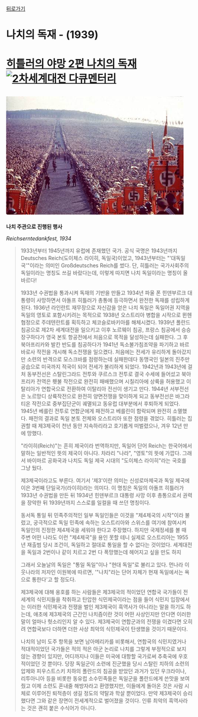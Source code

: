 [뒤로가기](https://github.com/GeekInTheClass/WorldWar-II)

# 나치의 독재 - (1939)

# [히틀러의 야망 2편 나치의 독재![2차세계대전 다큐멘터리](https://www.youtube.com//yt/img/logo_1x.png)](https://www.youtube.com/watch?v=ixPgeCAJPE4&list=PLN1COv79fpSAQJCZQMusbVy2KAcxXNSfc&index=2)

## ![Adolf Hitler](./images/NAZI.jpg)

**나치 주관으로 진행된 행사**

*Reichserntedankfest, 1934*

> 1933년부터 1945년까지 유럽에 존재했던 국가. 공식 국명은 1943년까지 Deutsches Reich(도이체스 라이히, 독일국)이었고, 1943년부터는 "'대독일국'"이라는 의미인 Großdeutsches Reich를 썼다. 단, 히틀러는 국가사회주의 독일이라는 명칭도 쓰길 바랐다는데, 이렇게 따지면 나치 독일이라는 명칭이 올바르다!
>
> 1933년 수권법을 통과시켜 독재의 기반을 만들고 1934년 파울 폰 힌덴부르크 대통령이 사망하면서 아돌프 히틀러가 총통에 등극하면서 완전한 독재를 성립하게 된다. 1936년 라인란트 재무장으로 자신감을 얻은 나치 독일은 독일어권 지역을 독일의 영토로 포함시키려는 목적으로 1938년 오스트리아 병합을 시작으로 뮌헨 협정으로 주데텐란트를 획득하고 체코슬로바키아를 해체시켰다. 1939년 폴란드 침공으로 제2차 세계대전을 일으키고 이후 노르웨이 침공, 프랑스 침공에서 승승장구하다가 영국 본토 항공전에서 처음으로 목적을 달성하는데 실패한다. 그 후 북아프리카와 발칸 반도를 침공하다가 1941년 독소불가침조약을 파기하고 바르바로사 작전을 개시해 독소전쟁을 일으켰다. 처음에는 전세가 유리하게 돌아갔지만 소련의 반격으로 모스크바를 점령하는데 실패한데다 동맹국인 일본의 진주만 공습으로 미국까지 적국이 되어 전세가 불리하게 되었다. 1942년과 1943년에 걸처 동부전선은 스탈린그라드 전투와 쿠르스크 전투로 결국 수세에 들어섰고 북아프리카 전역은 횃불 작전으로 완전히 패배했으며 시칠리아에 상륙을 허용했고 이탈리아가 연합국으로 전환하여 이탈리아 전선이 생기고 만다. 1944년 서부전선은 노르망디 상륙작전으로 완전히 양면전쟁을 맞이하게 되고 동부전선은 바그라티온 작전으로 중부집단군이 궤멸되고 동유럽 대부분에서 후퇴하게 되었다. 1945년 베를린 전투로 연합군에게 패전하고 베를린이 함락되며 완전히 소멸했다. 패전의 결과로 독일 본토 전체와 오스트리아 또한 점령을 겪었다. 히틀러는 집권할 때 제3제국이 천년 동안 지속하리라고 호기롭게 떠벌렸으나, 겨우 12년 만에 망했다.
>
> "라이히(Reich)"는 흔히 제국이라 번역하지만, 독일어 단어 Reich는 한국어에서 말하는 일반적인 뜻의 제국이 아니다. 차라리 "나라", "영토"의 뜻에 가깝다. 그래서 바이마르 공화국과 나치도 독일 제국 시대의 "도이체스 라이히"라는 국호를 그냥 뒀다.
>
> 제3제국이라고도 부른다. 여기서 '제3'이란 의미는 신성로마제국과 독일 제국에 이은 3번째 단일국가(라이히)라는 의미다. 이 명칭은 독일의 아돌프 히틀러가 1933년 수권법을 만든 뒤 1934년 힌덴부르크 대통령 사망 이후 총통으로서 권력을 장악한 뒤 1939년까지 스스로를 일컬을 때 쓰던 명칭이다.
>
> 동서독 통일 뒤 민족주의적인 일부 독일인들은 이것을 "제4제국의 시작"이라 불렀고, 궁극적으로 독일 민족에 속하는 오스트리아와 스위스를 여기에 참여시켜 독일인의 진정한 제4제국을 세워야 한다고 주장했다. 하지만 국제정세를 볼 때 주변 어떤 나라도 이런 "제4제국"을 용인 못할 테니 실제로 오스트리아는 1955년 재출범 당시 조건이, 독일하고 절대로 통일을 할 수 없다는 것이었다. 세계대전을 독일과 2번이나 같이 치르고 2번 다 폭망했는데 헤어지고 싶을 만도 하지
>
> 그래서 오늘날의 독일은 "통일 독일"이나 "현대 독일"로 불리고 있다. 먼나라 이웃나라의 저자인 이원복에 따르면, '"나치"라는 단어 자체가 현재 독일에서는 욕으로 통한다'고 할 정도다.
>
> 제3제국에 대해 옹호를 하는 사람들은 제3제국의 적이었던 연합국 국가들이 전세계의 식민지들을 착취하고 탄압한 식민제국이라는 점을 들어 식민지 입장에서는 이러한 식민제국과 전쟁을 벌인 제3제국이 흑역사가 아니라는 말을 하기도 하는데, 애초에 제3제국의 근간인 나치즘이란 것이 어떤 사상인지만 안다면 이러한 말이 얼마나 헛소리인지 알 수 있다. 제3제국이 연합군과의 전쟁을 이겼다면 오히려 연합국보다 더하면 더한 사상 최악의 식민제국이 탄생했을 것이기 때문이다.
>
> 나치의 남미 도주 항목을 보면 남아메리카를 비롯해서, 연합국의 식민지였거나 적대적이었던 국가들은 적의 적은 아군 논리로 나치를 그렇게 부정적으로 보지 않는 경향이 있지만, 어디까지나 이들은 미국에 대항할 국가로써 추축국에 우호적이었던 것 뿐이다. 당장 독일군이 소련에 진군했을 당시 스탈린 치하의 소련의 압제와 피우스트스키 치하의 폴란드의 침공을 받았던 과거가 있던 우크라이나, 리투아니아 등을 비롯한 동유럽 소수민족들은 독일군을 폴란드에게 쓴맛을 보여줬고 이제 소련도 혼내줄 해방자라고 환영했지만, 이들에게 돌아온 것은 사람 시체로 이루어진 퇴적층이 생길 정도의 약탈과 학살 뿐이었다. 만약 제3제국이 승리했다면 그와 같은 장면이 전세계적으로 벌어졌을 것이다. 인류 최악의 흑역사라는 것은 괜히 붙은 수식어가 아니다.
